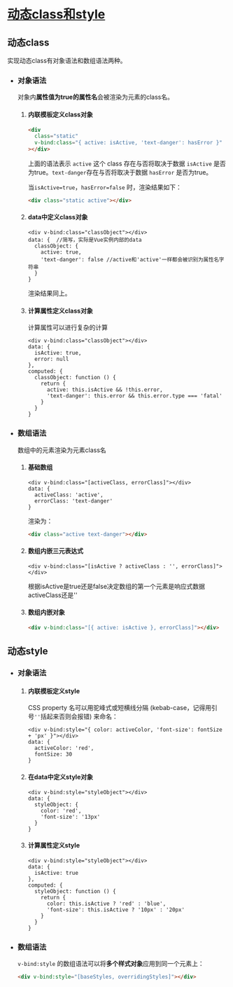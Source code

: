 # [动态class和style](https://github.com/Twlig/issuesBlog/issues/33)

## 动态class

实现动态class有对象语法和数组语法两种。

- ### 对象语法

  对象内**属性值为true的属性名**会被渲染为元素的class名。

  1. #### 内联模板定义class对象

     ```html
     <div
       class="static"
       v-bind:class="{ active: isActive, 'text-danger': hasError }"
     ></div>
     ```

     上面的语法表示 `active` 这个 class 存在与否将取决于数据 `isActive` 是否为true。`text-danger`存在与否将取决于数据 `hasError` 是否为true。

     当`isActive=true`，`hasError=false` 时，渲染结果如下：

     ```html
     <div class="static active"></div>
     ```

  2. #### data中定义class对象

     ```vue
     <div v-bind:class="classObject"></div>
     data: {  //简写，实际是Vue实例内部的data
       classObject: {
         active: true,
         'text-danger': false //active和'active'一样都会被识别为属性名字符串
       }
     } 
     ```

     渲染结果同上。

  3. #### 计算属性定义class对象

     计算属性可以进行复杂的计算

     ```vue
     <div v-bind:class="classObject"></div>
     data: {
       isActive: true,
       error: null
     },
     computed: {
       classObject: function () {
         return {
           active: this.isActive && !this.error,
           'text-danger': this.error && this.error.type === 'fatal'
         }
       }
     }
     ```

- ### 数组语法

  数组中的元素渲染为元素class名

  1. #### 基础数组

     ```vue
     <div v-bind:class="[activeClass, errorClass]"></div>
     data: {
       activeClass: 'active',
       errorClass: 'text-danger'
     }
     ```

     渲染为：

     ```html
     <div class="active text-danger"></div>
     ```

  2. #### 数组内嵌三元表达式

     ```vue
     <div v-bind:class="[isActive ? activeClass : '', errorClass]"></div>
     ```

     根据isActive是true还是false决定数组的第一个元素是响应式数据activeClass还是''

  3. #### 数组内嵌对象

     ```html
     <div v-bind:class="[{ active: isActive }, errorClass]"></div>
     ```



## 动态style

- ### 对象语法

  1. #### 内联模板定义style

     CSS property 名可以用驼峰式或短横线分隔 (kebab-case，记得用引号`''`括起来否则会报错) 来命名：

     ```vue
     <div v-bind:style="{ color: activeColor, 'font-size': fontSize + 'px' }"></div>
     data: {
       activeColor: 'red',
       fontSize: 30
     }
     ```

  2. #### 在data中定义style对象

     ```vue
     <div v-bind:style="styleObject"></div>
     data: {
       styleObject: {
         color: 'red',
         'font-size': '13px'
       }
     }
     ```

  3. #### 计算属性定义style

     ```vue
     <div v-bind:style="styleObject"></div>
     data: {
       isActive: true
     },
     computed: {
       styleObject: function () {
         return {
           color: this.isActive ? 'red' : 'blue',
           'font-size': this.isActive ? '10px' : '20px'
         }
       }
     }
     ```

     

- ### 数组语法

  `v-bind:style` 的数组语法可以将**多个样式对象**应用到同一个元素上：

  ```html
  <div v-bind:style="[baseStyles, overridingStyles]"></div>
  ```

  
